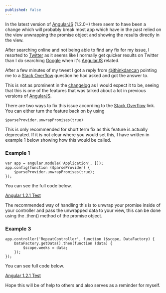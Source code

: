 ```yaml
---
published: false
---
```


In the latest version of [AngularJS][] (1.2.0+) there seem to have been a change which will probably break most app which have in the past relied on the view unwrapping the promise object and showing the results directly in the view.

After searching online and not being able to find any fix for my issue, I resorted to [Twitter][] as it seems like I normally get quicker results on Twitter than I do searching [Google][] when it's [AngularJS][] related.

After a few minutes of my tweet I got a reply from [@ithinkdancan](https://twitter.com/ithinkdancan) pointing me to a [Stack Overflow][stackoverflow] question he had asked and got the answer to.

This is not as prominent in the [changelog][] as I would expect it to be, seeing that this is one of the features that was talked about a lot in previous versions of [AngularJS][].

There are two ways to fix this issue according to the [Stack Overflow][stackoverflow] link. You can either turn the feature back on by using

	$parseProvider.unwrapPromises(true)

This is only recommended for short term fix as this feature is actually deprecated. If it is not clear where you would set this, I have written in example 1 below showing how this would be called.

### Example 1

	var app = angular.module('Application', []);
	app.config(function ($parseProvider) {
		$parseProvider.unwrapPromises(true);
	});
    
You can see the full code below.

<a class="jsbin-embed" href="http://jsbin.com/asOQeHU/2/embed?js">Angular 1.2.1 Test</a><script src="http://static.jsbin.com/js/embed.js"></script>
    
The recommended way of handling this is to unwrap your promise inside of your controller and pass the unwrapped data to your view, this can be done using the .then() method of the promise object.

### Example 3

	app.controller('RepeatController', function ($scope, DataFactory) {
  		DataFactory.getData().then(function (data) {
    		$scope.weeks = data;
  		});
	});
    
You can see full code below.

<a class="jsbin-embed" href="http://jsbin.com/UwuJacI/1/embed?js">Angular 1.2.1 Test</a><script src="http://static.jsbin.com/js/embed.js"></script>

Hope this will be of help to others and also serves as a reminder for myself.

[Twitter]: http://twitter.com
[Google]: http://www.google.com
[changelog]: https://github.com/angular/angular.js/blob/master/CHANGELOG.md#bug-fixes-2
[AngularJS]: http://angularjs.org
[stackoverflow]: http://stackoverflow.com/questions/19472017/angularjs-promise-not-binding-to-template-in-1-2